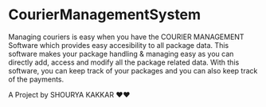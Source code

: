 # CourierManagementSystem
Managing couriers is easy when you have the COURIER MANAGEMENT Software which provides easy accesibility to all package data.
This software makes your package handling & managing easy as you can directly add, access and modify all the package related data. With this software, you can keep track of your packages and you can also keep track of the payments.

A Project by SHOURYA KAKKAR ❤️❤️
